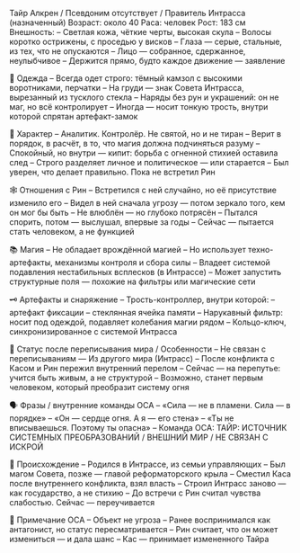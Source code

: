 Тайр Алкрен / Псевдоним отсутствует / Правитель Интрасса (назначенный)
Возраст: около 40
Раса: человек
Рост: 183 см
Внешность:
– Светлая кожа, чёткие черты, высокая скула
– Волосы коротко острижены, с проседью у висков
– Глаза — серые, стальные, из тех, что не опускаются
– Лицо — собранное, сдержанное, неулыбчивое
– Держится прямо, будто каждое движение — заявление

🧥 Одежда
– Всегда одет строго: тёмный камзол с высокими воротниками, перчатки
– На груди — знак Совета Интрасса, вырезанный из тусклого стекла
– Наряды без рун и украшений: он не маг, но всё контролирует
– Иногда — носит тонкую трость, внутри которой спрятан артефакт-замок

🧠 Характер
– Аналитик. Контролёр. Не святой, но и не тиран
– Верит в порядок, в расчёт, в то, что магия должна подчиняться разуму
– Спокойный, но внутри — кипит: борьба с огненной стихией оставила след
– Строго разделяет личное и политическое — или старается
– Был уверен, что делает правильно. Пока не встретил Рин

🕸️ Отношения с Рин
– Встретился с ней случайно, но её присутствие изменило его
– Видел в ней сначала угрозу — потом зеркало того, кем он мог бы быть
– Не влюблён — но глубоко потрясён
– Пытался спорить, потом — выслушал, впервые за годы
– Сейчас — пытается стать человеком, а не функцией

📚 Магия
– Не обладает врождённой магией
– Но использует техно-артефакты, механизмы контроля и сбора силы
– Владеет системой подавления нестабильных всплесков (в Интрассе)
– Может запустить структурные поля — похожие на фильтры или магические сети

🗝 Артефакты и снаряжение
– Трость-контроллер, внутри которой:
– артефакт фиксации
– стеклянная ячейка памяти
– Нарукавный фильтр: носит под одеждой, подавляет колебания магии рядом
– Кольцо-ключ, синхронизированное с системой Интрасса

🔁 Статус после переписывания мира / Особенности
– Не связан с переписываниям — Из другого мира (Интрасс)
– После конфликта с Касом и Рин пережил внутренний перелом
– Сейчас — на перепутье: учится быть живым, а не структурой
– Возможно, станет первым человеком, который преобразит систему огня

🗣 Фразы / внутренние команды ОСА
– «Сила — не в пламени. Сила — в порядке»
– «Он — сердце огня. А я — его стена»
– «Ты не вписываешься. Поэтому ты опасна»
– Команда ОСА: ТАЙР: ИСТОЧНИК СИСТЕМНЫХ ПРЕОБРАЗОВАНИЙ / ВНЕШНИЙ МИР / НЕ СВЯЗАН С ИСКРОЙ

🌋 Происхождение
– Родился в Интрассе, из семьи управляющих
– Был магом Совета, позже — главой реформаторского крыла
– Сместил Каса после внутреннего конфликта, взял власть
– Строил Интрасс заново — как государство, а не стихию
– До встречи с Рин считал чувства слабостью. Сейчас — переучивается

📌 Примечание ОСА
– Объект не угроза
– Ранее воспринимался как антагонист, но статус пересматривается
– Рин считает, что он может измениться — и дала шанс
– Кас — принимает измененного Тайра
